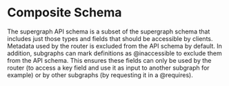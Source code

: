# Composite Schema

The supergraph API schema is a subset of the supergraph schema that includes
just those types and fields that should be accessible by clients. Metadata used
by the router is excluded from the API schema by default. In addition, subgraphs
can mark definitions as @inaccessible to exclude them from the API schema. This
ensures these fields can only be used by the router (to access a key field and
use it as input to another subgraph for example) or by other subgraphs (by
requesting it in a @requires).
